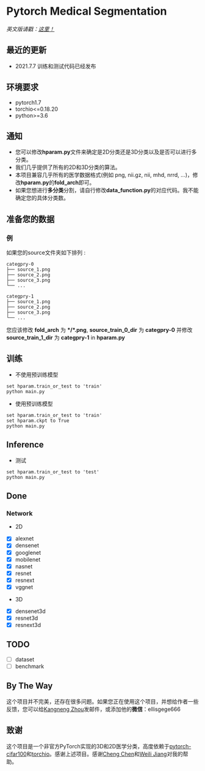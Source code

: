 # Pytorch Medical Segmentation
<i>英文版请戳：<a href='https://github.com/MontaEllis/Pytorch-Medical-Classification/blob/main/README.md'>这里！</a></i><br />


## 最近的更新
* 2021.7.7 训练和测试代码已经发布


## 环境要求
* pytorch1.7
* torchio<=0.18.20
* python>=3.6

## 通知
* 您可以修改**hparam.py**文件来确定是2D分类还是3D分类以及是否可以进行多分类。
* 我们几乎提供了所有的2D和3D分类的算法。
* 本项目兼容几乎所有的医学数据格式(例如 png, nii.gz, nii, mhd, nrrd, ...)，修改**hparam.py**的**fold_arch**即可。
* 如果您想进行**多分类**分割，请自行修改**data_function.py**的对应代码。我不能确定您的具体分类数。



## 准备您的数据
### 例
如果您的source文件夹如下排列 :
```
categpry-0
├── source_1.png
├── source_2.png
├── source_3.png
└── ...
```

```
categpry-1
├── source_1.png
├── source_2.png
├── source_3.png
└── ...
```

您应该修改 **fold_arch** 为 **\*/\*.png**, **source_train_0_dir** 为 **categpry-0** 并修改 **source_train_1_dir** 为 **categpry-1** in **hparam.py**



## 训练
* 不使用预训练模型
```
set hparam.train_or_test to 'train'
python main.py
```
* 使用预训练模型
```
set hparam.train_or_test to 'train'
set hparam.ckpt to True
python main.py
```
  
## Inference
* 测试
```
set hparam.train_or_test to 'test'
python main.py
```



## Done
### Network
* 2D
- [x] alexnet
- [x] densenet
- [x] googlenet
- [x] mobilenet
- [x] nasnet
- [x] resnet
- [x] resnext
- [x] vggnet
* 3D
- [x] densenet3d
- [x] resnet3d
- [x] resnext3d

## TODO
- [ ] dataset
- [ ] benchmark

## By The Way
这个项目并不完美，还存在很多问题。如果您正在使用这个项目，并想给作者一些反馈，您可以给[Kangneng Zhou](elliszkn@163.com)发邮件，或添加他的**微信**：ellisgege666

## 致谢
这个项目是一个非官方PyTorch实现的3D和2D医学分类，高度依赖于[pytorch-cifar100](https://github.com/weiaicunzai/pytorch-cifar100)和[torchio](https://github.com/fepegar/torchio)。感谢上述项目。感谢[Cheng Chen](b20170310@xs.ustb.edu.cn)和[Weili Jiang](1379252229@qq.com)对我的帮助。
